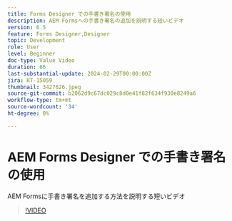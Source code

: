 ```yaml
---
title: Forms Designer での手書き署名の使用
description: AEM Formsへの手書き署名の追加を説明する短いビデオ
version: 6.5
feature: Forms Designer,Designer
topic: Development
role: User
level: Beginner
doc-type: Value Video
duration: 66
last-substantial-update: 2024-02-29T00:00:00Z
jira: KT-15059
thumbnail: 3427626.jpeg
source-git-commit: b2062d9c67dc029c8d0e41f82f634f930e8249a6
workflow-type: tm+mt
source-wordcount: '34'
ht-degree: 0%

---
```



# AEM Forms Designer での手書き署名の使用

AEM Formsに手書き署名を追加する方法を説明する短いビデオ

>[!VIDEO](https://video.tv.adobe.com/v/3427626/?learn=on)
